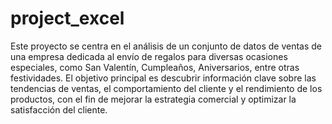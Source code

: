 # project_excel
Este proyecto se centra en el análisis de un conjunto de datos de ventas de una empresa dedicada al envío de regalos para diversas ocasiones especiales, como San Valentín, Cumpleaños, Aniversarios, entre otras festividades.
El objetivo principal es descubrir información clave sobre las tendencias de ventas, el comportamiento del cliente y el rendimiento de los productos, con el fin de mejorar la estrategia comercial y optimizar la satisfacción del cliente.
